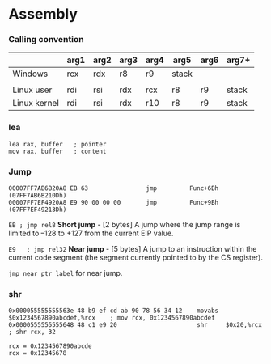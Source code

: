 # Assembly

### Calling convention
| | arg1 | arg2 | arg3 | arg4 | arg5 | arg6 | arg7+ |
| ------------ | ------------ | ------------ | ------------ | ------------ | ------------ | ------------ | ------------ |
| Windows   | rcx | rdx | r8 | r9 | stack |   |   |
| | | | | | |   |   |
| Linux user | rdi | rsi | rdx | rcx | r8 | r9 | stack |
| Linux kernel | rdi | rsi | rdx | r10 | r8 | r9 | stack |

### lea
```assembly
lea rax, buffer   ; pointer
mov rax, buffer   ; content
```

### Jump

```assembly
00007FF7AB6B20A8 EB 63                jmp         Func+6Bh (07FF7AB6B210Dh)
00007FF7EF4920A8 E9 90 00 00 00       jmp         Func+9Bh (07FF7EF49213Dh)
```

```EB ; jmp rel8``` **Short jump**	- [2 bytes] A jump where the jump range is limited to –128 to +127 from the current EIP value.

```E9	; jmp rel32``` **Near jump**	- [5 bytes] A jump to an instruction within the current code segment (the segment currently pointed to by the CS register).

```jmp near ptr label``` for near jump.

### shr

```assembly
0x000055555555563e 48 b9 ef cd ab 90 78 56 34 12    movabs  $0x1234567890abcdef,%rcx    ; mov rcx, 0x1234567890abcdef
0x0000555555555648 48 c1 e9 20                      shr     $0x20,%rcx                  ; shr rcx, 32

rcx = 0x1234567890abcde
rcx = 0x12345678
```
